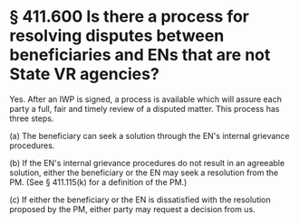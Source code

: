 # § 411.600   Is there a process for resolving disputes between beneficiaries and ENs that are not State VR agencies?

Yes. After an IWP is signed, a process is available which will assure each party a full, fair and timely review of a disputed matter. This process has three steps.


(a) The beneficiary can seek a solution through the EN's internal grievance procedures.


(b) If the EN's internal grievance procedures do not result in an agreeable solution, either the beneficiary or the EN may seek a resolution from the PM. (See § 411.115(k) for a definition of the PM.)


(c) If either the beneficiary or the EN is dissatisfied with the resolution proposed by the PM, either party may request a decision from us.




